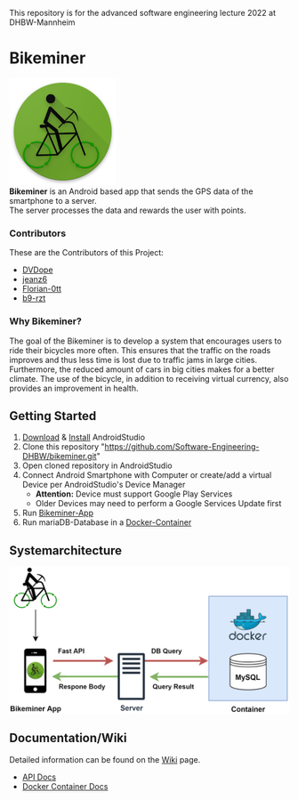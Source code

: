 This repository is for the advanced software engineering lecture 2022 at DHBW-Mannheim
# Bikeminer 
![plot](./logo.png)
<br>**Bikeminer** is an Android based app that sends the GPS data of the smartphone to a server.<br>The server processes the data and rewards the user with points.

### Contributors
These are the Contributors of this Project: 
- [DVDope](https://github.com/DVDope)
- [jeanz6](https://github.com/jeanz6)
- [Florian-0tt](https://github.com/Florian-0tt)
- [b9-rzt](https://github.com/b9-rzt)

### Why Bikeminer?
The goal of the Bikeminer is to develop a system that encourages users to ride their bicycles more often. This ensures that the traffic on the roads improves and thus less time is lost due to traffic jams in large cities. Furthermore, the reduced amount of cars in big cities makes for a better climate. The use of the bicycle, in addition to receiving virtual currency, also provides an improvement in health.

## Getting Started
1. [Download](https://developer.android.com/studio) & [Install](https://developer.android.com/studio/install) AndroidStudio
2. Clone this repository "https://github.com/Software-Engineering-DHBW/bikeminer.git"
3. Open cloned repository in AndroidStudio
4. Connect Android Smartphone with Computer or create/add a virtual Device per AndroidStudio's Device Manager
    - **Attention:** Device must support Google Play Services
    - Older Devices may need to perform a Google Services Update first
5. Run [Bikeminer-App](https://github.com/Software-Engineering-DHBW/bikeminer/tree/main/BikeMiner-app#readme)
6. Run mariaDB-Database in a [Docker-Container](https://github.com/Software-Engineering-DHBW/bikeminer/blob/main/api_bikeminer/README.md) 

## Systemarchitecture
![plot](./systemarchitecture_bikeminer.png)

## Documentation/Wiki
Detailed information can be found on the [Wiki](https://github.com/Software-Engineering-DHBW/bikeminer/wiki) page.
- [API Docs](https://github.com/Software-Engineering-DHBW/bikeminer/wiki/API---Documentation)
- [Docker Container Docs](https://github.com/Software-Engineering-DHBW/bikeminer/wiki/Docker-Container)

